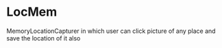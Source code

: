 # LocMem
MemoryLocationCapturer in which user can click picture of any place and save the location of it also
